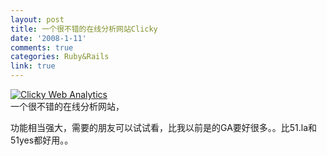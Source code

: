 ```yaml
---
layout: post
title: 一个很不错的在线分析网站Clicky
date: '2008-1-11'
comments: true
categories: Ruby&Rails
link: true
---
```

<p><a title="Clicky Web Analytics" href="http://getclicky.com/22626"><img border="0" alt="Clicky Web Analytics" src="http://static.getclicky.com/media/links/clicky-125.gif" /></a><br />
一个很不错的在线分析网站，</p>
<p>功能相当强大，需要的朋友可以试试看，比我以前是的GA要好很多。。比51.la和51yes都好用。。</p>
